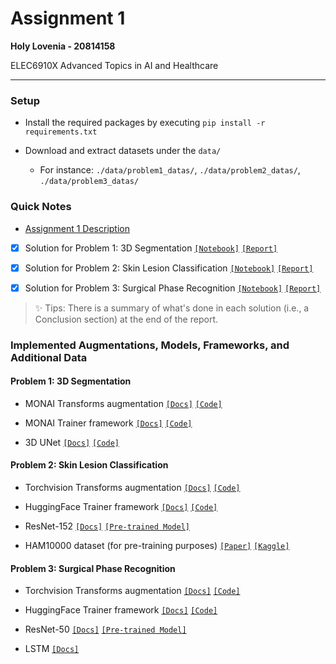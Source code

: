 # Assignment 1

**Holy Lovenia - 20814158**

ELEC6910X Advanced Topics in AI and Healthcare

-----

### Setup

- Install the required packages by executing `pip install -r requirements.txt`

- Download and extract datasets under the `data/`

    - For instance: `./data/problem1_datas/`, `./data/problem2_datas/`, `./data/problem3_datas/`

### Quick Notes

- [Assignment 1 Description](.docs/Assignment1.pdf)

- [x] Solution for Problem 1: 3D Segmentation [`[Notebook]`](./problem1-solution.ipynb) [`[Report]`](./docs/problem1-solution.pdf)

- [x] Solution for Problem 2: Skin Lesion Classification [`[Notebook]`](./problem2-solution.ipynb) [`[Report]`](./docs/problem2-solution.pdf)

- [x] Solution for Problem 3: Surgical Phase Recognition [`[Notebook]`](./problem3-solution.ipynb) [`[Report]`](./docs/problem3-solution.pdf)

> :sparkles: Tips: There is a summary of what's done in each solution (i.e., a Conclusion section) at the end of the report.

### Implemented Augmentations, Models, Frameworks, and Additional Data

#### Problem 1: 3D Segmentation

- MONAI Transforms augmentation [`[Docs]`](https://docs.monai.io/en/stable/transforms.html) [`[Code]`](https://github.com/Project-MONAI/MONAI/blob/dev/monai/transforms/transform.py)

- MONAI Trainer framework [`[Docs]`](https://docs.monai.io/en/stable/index.html#getting-started) [`[Code]`](https://github.com/Project-MONAI/MONAI)

- 3D UNet [`[Docs]`](https://docs.monai.io/en/stable/networks.html?highlight=UNet#unet) [`[Code]`](https://github.com/Project-MONAI/MONAI/blob/dev/monai/networks/nets/unet.py)

#### Problem 2: Skin Lesion Classification

- Torchvision Transforms augmentation [`[Docs]`](https://pytorch.org/vision/stable/transforms.html) [`[Code]`](https://github.com/pytorch/vision/blob/main/torchvision/transforms/transforms.py)

- HuggingFace Trainer framework [`[Docs]`](https://huggingface.co/docs/transformers/main_classes/trainer) [`[Code]`](https://github.com/huggingface/transformers/blob/v4.23.1/src/transformers/trainer.py#L209)

- ResNet-152 [`[Docs]`](https://huggingface.co/docs/transformers/main/en/model_doc/resnet) [`[Pre-trained Model]`](https://huggingface.co/microsoft/resnet-152)

- HAM10000 dataset (for pre-training purposes) [`[Paper]`](https://www.nature.com/articles/sdata2018161) [`[Kaggle]`](https://www.kaggle.com/datasets/kmader/skin-cancer-mnist-ham10000)

#### Problem 3: Surgical Phase Recognition

- Torchvision Transforms augmentation [`[Docs]`](https://pytorch.org/vision/stable/transforms.html) [`[Code]`](https://github.com/pytorch/vision/blob/main/torchvision/transforms/transforms.py)

- HuggingFace Trainer framework [`[Docs]`](https://huggingface.co/docs/transformers/main_classes/trainer) [`[Code]`](https://github.com/huggingface/transformers/blob/v4.23.1/src/transformers/trainer.py#L209)

- ResNet-50 [`[Docs]`](https://huggingface.co/docs/transformers/main/en/model_doc/resnet) [`[Pre-trained Model]`](https://huggingface.co/microsoft/resnet-50)

- LSTM [`[Docs]`](https://pytorch.org/docs/stable/generated/torch.nn.LSTM.html)